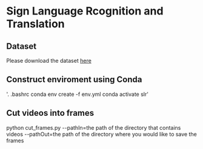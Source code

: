 # Sign Language Rcognition and Translation

## Dataset
Please download the dataset [here](https://drive.google.com/file/d/1C7k_m2m4n5VzI4lljMoezc-uowDEgIUh/view)

## Construct enviroment using Conda
'. .bashrc
conda env create -f env.yml
conda activate slr'

## Cut videos into frames
python cut_frames.py --pathIn=the path of the directory that contains videos --pathOut=the path of the directory where you would like to save the frames
